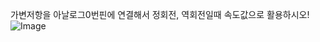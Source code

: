 가변저항을 아날로그0번핀에 연결해서 정회전, 역회전일때 속도값으로 활용하시오!
![Image](https://github.com/user-attachments/assets/f978dec4-1cec-4650-9433-3a3b27cfbd33)

